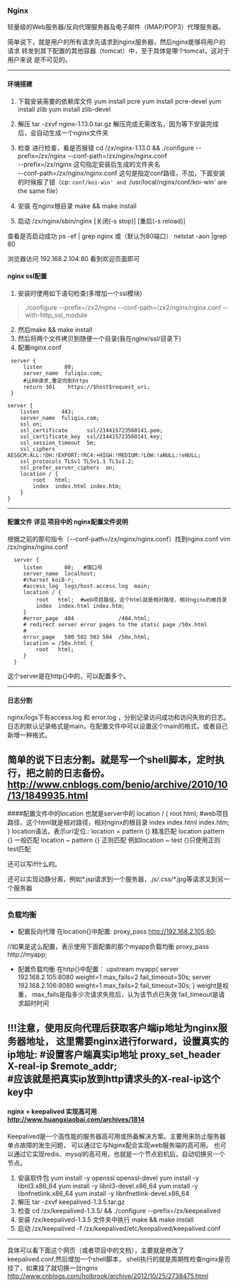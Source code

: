### Nginx  
轻量级的Web服务器/反向代理服务器及电子邮件（IMAP/POP3）代理服务器。

简单说下，就是用户的所有请求先请求到nginx服务器，然后nginx能够将用户的请求
转发到其下配置的其他容器（tomcat）中，至于具体是哪个tomcat，这对于用户来说
是不可见的。

---
#### 环境搭建
1. 下载安装需要的依赖库文件
yum install pcre 
yum install pcre-devel
yum install zlib
yum install zlib-devel

2. 解压
tar -zxvf nginx-1.13.0.tar.gz 
解压完成无需改名，因为等下安装完成后，会自动生成一个nginx文件夹

3. 检查
进行检查，看是否报错
cd /zx/nginx-1.13.0 && ./configure --prefix=/zx/nginx --conf-path=/zx/nginx/nginx.conf    
--prefix=/zx/nginx 这句指定安装后生成的文件夹名  
--conf-path=/zx/nginx/nginx.conf  这句是指定conf路径，不加，下面安装的时候报了错（cp: `conf/koi-win' and `/usr/local/nginx/conf/koi-win' are the same file）
4. 安装
在nginx根目录
make && make install

5. 启动
/zx/nginx/sbin/nginx [关闭(-s stop)]  [重启(-s reload)]

查看是否启动成功
ps -ef | grep nginx
或（默认为80端口）
netstat -aon |grep 80   

浏览器访问 192.168.2.104:80 看到欢迎页面即可

#### nginx ssl配置
1. 安装时使用如下语句检查(多增加一个ssl模块)  
>  ./configure --prefix=/zx2/nginx --conf-path=/zx2/nginx/nginx.conf --with-http_ssl_module
2. 然后make && make install
3. 然后将两个文件拷贝到随便一个目录(我在nginx/ssl/目录下)
4. 配置nginx.conf
>
     server {
         listen       80;
         server_name  fuliqiu.com;
         #让80请求,重定向到https
         return 301    https://$host$request_uri;
     }
    
    server {
        listen       443;
        server_name  fuliqiu.com;
        ssl on;
        ssl_certificate      ssl/214415723560141.pem;
        ssl_certificate_key  ssl/214415723560141.key;
        ssl_session_timeout  5m;
        ssl_ciphers AESGCM:ALL:!DH:!EXPORT:!RC4:+HIGH:!MEDIUM:!LOW:!aNULL:!eNULL;
        ssl_protocols TLSv1 TLSv1.1 TLSv1.2;
        ssl_prefer_server_ciphers  on;
        location / {
            root   html;
            index  index.html index.htm;
        }
    }
>

---
#### 配置文件 详见 项目中的 nginx配置文件说明
根据之前的那句指令（--conf-path=/zx/nginx/nginx.conf）找到nginx.conf
vim /zx/nginx/nginx.conf
>
      server {
         listen       80;   #端口号
         server_name  localhost; 
         #charset koi8-r;
         #access_log  logs/host.access.log  main;
         location / {
             root   html;  #web项目路径，这个html就是相对路径，相对nginx的根目录
             index  index.html index.htm;
         }
         #error_page  404              /404.html;
         # redirect server error pages to the static page /50x.html
         #
         error_page   500 502 503 504  /50x.html;
         location = /50x.html {
             root   html;
         }
      }
 >
 这个server是在http{}中的，可以配置多个。
 
---
#### 日志分割
nginx/logs下有access.log 和 error.log  ，分别记录访问成功和访问失败的日志。
日志的默认记录格式是main。在配置文件中可以设置这个main的格式，或者自己新增一种格式。

简单的说下日志分割。就是写一个shell脚本，定时执行，把之前的日志备份。
http://www.cnblogs.com/benio/archive/2010/10/13/1849935.html
---
####配置文件中的location
也就是server中的
    location / {
        root   html;  #web项目路径，这个html就是相对路径，相对nginx的根目录
        index  index.html index.htm;
    }
location语法，表示uri定位.:
location = pattern {} 精准匹配
location pattern {} 一般匹配
location ~ pattern {} 正则匹配
例如location ~ test {}只使用正则test匹配

还可以写if什么的。

还可以实现动静分离，例如*.jsp请求到一个服务器，*.js/*.css/*.jpg等请求又到另一个服务器

---
### 负载均衡
* 配置反向代理
在location{}中配置:
proxy_pass http://192.168.2.105:80;

//如果是这么配置，表示使用下面配置的那个myapp负载均衡
proxy_pass http://myapp;

* 配置负载均衡
在http{}中配置：
upstream myapp{
    server 192.168.2.105:8080 weight=1 max_fails=2 fail_timeout=30s;
    server 192.168.2.106:8080 weight=1 max_fails=2 fail_timeout=30s;
}
weight是权重，
max_fails是指多少次请求失败后，认为该节点已失效
fail_timeout是请求超时时间

!!!注意，使用反向代理后获取客户端ip地址为nginx服务器地址，
这里需要nginx进行forward，设置真实的ip地址:
    #设置客户端真实ip地址
proxy_set_header X-real-ip $remote_addr;  
    #应该就是把真实ip放到http请求头的X-real-ip这个key中
---
#### nginx + keepalived 实现高可用 http://www.huangxiaobai.com/archives/1814
Keepalived是一个高性能的服务器高可用或热备解决方案。主要用来防止服务器单点故障的发生问题，
可以通过它与Nginx配合实现web服务端的高可用。
也可以通过它实现redis、mysql的高可用，也就是一个节点宕机后，自动切换另一个节点。

1. 安装软件包
yum install -y openssl openssl-devel
yum install -y libnl3.x86_64
yum install -y libnl3-devel.x86_64
yum install -y libnfnetlink.x86_64 
yum install -y libnfnetlink-devel.x86_64
2. 解压
tar -zxvf keepalived-1.3.5.tar.gz 
3. 检查 
cd /zx/keepalived-1.3.5/ && ./configure --prefix=/zx/keepealived
4. 安装 
/zx/keepalived-1.3.5 文件夹中执行
make && make install
5. 启动
/zx/keepalived -f /zx/keepalived/etc/keepalived/keepalived.conf
---
具体可以看下面这个网页（或者项目中的文档），主要就是修改了keepalived.conf,然后增加一个shell脚本，
shell执行的就是周期性检查nginx是否挂了，如果挂了就切换一台nginx
http://www.cnblogs.com/holbrook/archive/2012/10/25/2738475.html
